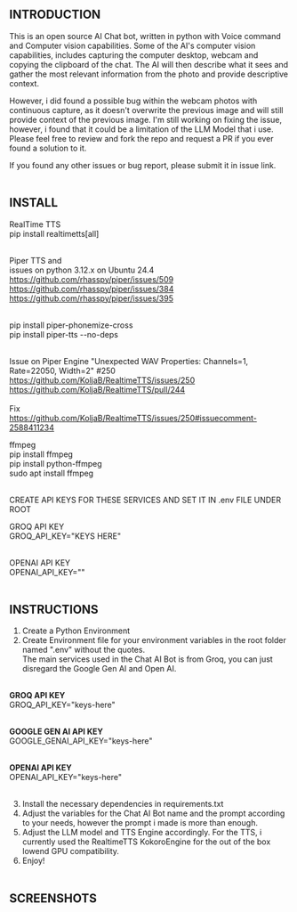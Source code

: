 ## INTRODUCTION

This is an open source AI Chat bot, written in python with Voice command and Computer vision capabilities. Some of the
AI's computer vision capabilities, includes capturing the computer desktop, webcam and copying the clipboard of the chat. The AI will then describe what it sees and gather the most relevant information from the photo and provide descriptive context. <br/>

However, i did found a possible bug within the webcam photos with continuous capture, as it doesn't overwrite the previous image
and will still provide context of the previous image. I'm still working on fixing the issue, however, i found that it could be a limitation of the LLM Model that i use. Please feel free to review and fork the repo and request a PR if you ever found a solution to it. <br/>

If you found any other issues or bug report, please submit it in issue link. 
<br/><br/>

## INSTALL 

RealTime TTS <br/>
pip install realtimetts[all] <br/><br/>

Piper TTS and <br/>
issues on python 3.12.x on Ubuntu 24.4 <br/>
https://github.com/rhasspy/piper/issues/509 <br/>
https://github.com/rhasspy/piper/issues/384 <br/>
https://github.com/rhasspy/piper/issues/395 <br/><br/>

pip install piper-phonemize-cross <br/>
pip install piper-tts --no-deps <br/><br/>

Issue on Piper Engine "Unexpected WAV Properties: Channels=1, Rate=22050, Width=2" #250 <br/>
https://github.com/KoljaB/RealtimeTTS/issues/250 <br/>
https://github.com/KoljaB/RealtimeTTS/pull/244 <br/>
<br/>
Fix <br/>
https://github.com/KoljaB/RealtimeTTS/issues/250#issuecomment-2588411234 <br/>

ffmpeg <br/>
pip install ffmpeg <br/>
pip install python-ffmpeg <br/>
sudo apt install ffmpeg <br/>
<br/>

CREATE API KEYS FOR THESE SERVICES AND SET IT IN .env FILE UNDER ROOT <br/>

GROQ API KEY <br/>
GROQ_API_KEY="KEYS HERE" <br/><br/>

OPENAI API KEY <br/>
OPENAI_API_KEY="" <br/><br/>

## INSTRUCTIONS

1. Create a Python Environment <br/>
2. Create Environment file for your environment variables in the root folder named ".env" without the quotes. <br/> 
The main services used in the Chat AI Bot is from Groq, you can just disregard the Google Gen AI and Open AI.
<br/><br/>

**GROQ API KEY** <br/>
GROQ_API_KEY="keys-here" <br/><br/>

**GOOGLE GEN AI API KEY** <br/>
GOOGLE_GENAI_API_KEY="keys-here" <br/><br/>

**OPENAI API KEY** <br/>
OPENAI_API_KEY="keys-here" <br/><br/>

3. Install the necessary dependencies in requirements.txt <br/>
4. Adjust the variables for the Chat AI Bot name and the prompt according to your needs, however the prompt i made is more than enough. <br/> 
5. Adjust the LLM model and TTS Engine accordingly. For the TTS, i currently used the RealtimeTTS KokoroEngine for the out
of the box lowend GPU compatibility.  <br/>
6. Enjoy! 
<br/><br/>

## SCREENSHOTS

